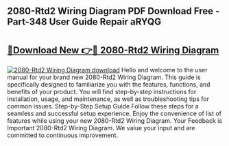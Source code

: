 ## 2080-Rtd2 Wiring Diagram PDF Download Free - Part-348 User Guide Repair aRYQG

# <h2><a href="http://dfmtl0.blite.top/?on=2080-Rtd2+Wiring+Diagram">🔗Download New 👉🔴 2080-Rtd2 Wiring Diagram</a></h2>

[![2080-Rtd2 Wiring Diagram download](https://i.imgur.com/lujVjoI.png)](http://dfmtl0.blite.top/?on=2080-Rtd2+Wiring+Diagram)
Hello and welcome to the user manual for your brand new 2080-Rtd2 Wiring Diagram. This guide is specifically designed to familiarize you with the features, functions, and benefits of your product. You will find step-by-step instructions for installation, usage, and maintenance, as well as troubleshooting tips for common issues. Step-by-Step Setup Guide Follow these steps for a seamless and successful setup experience. Enjoy the convenience of list of features while using your new 2080-Rtd2 Wiring Diagram. Your Feedback is Important 2080-Rtd2 Wiring Diagram. We value your input and are committed to continuous improvement.
